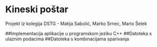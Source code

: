 # Kineski poštar
Projekt iz kolegija DSTG - Matija Sabolić, Marko Srnec, Mario Šelek

##Implementacija aplikacije u programskom jeziku C++
##Datoteka s ulaznim podacima
##Datoteka s kombinacijama sparivanja
